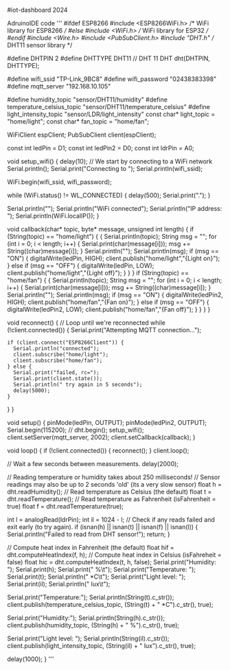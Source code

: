 #iot-dashboard 2024

AdruinoIDE code
'''
#ifdef ESP8266
  #include <ESP8266WiFi.h> /* WiFi library for ESP8266 */
#else
  #include <WiFi.h> /* WiFi library for ESP32 */
#endif
#include <Wire.h>
#include <PubSubClient.h>
#include "DHT.h" /* DHT11 sensor library */

#define DHTPIN 2
#define DHTTYPE DHT11  // DHT 11
DHT dht(DHTPIN, DHTTYPE);

#define wifi_ssid "TP-Link_9BC8"
#define wifi_password "02438383398"
#define mqtt_server "192.168.10.105"

#define humidity_topic "sensor/DHT11/humidity"
#define temperature_celsius_topic "sensor/DHT11/temperature_celsius"
#define light_intensity_topic "sensor/LDR/light_intensity"
const char* light_topic = "home/light";
const char* fan_topic = "home/fan";

WiFiClient espClient;
PubSubClient client(espClient);

const int ledPin = D1;
const int ledPin2 = D0;
const int ldrPin = A0;

void setup_wifi() {
  delay(10);
  // We start by connecting to a WiFi network
  Serial.println();
  Serial.print("Connecting to ");
  Serial.println(wifi_ssid);

  WiFi.begin(wifi_ssid, wifi_password);

  while (WiFi.status() != WL_CONNECTED) {
    delay(500);
    Serial.print(".");
  }

  Serial.println("");
  Serial.println("WiFi connected");
  Serial.println("IP address: ");
  Serial.println(WiFi.localIP());
}

void callback(char* topic, byte* message, unsigned int length) {
  if (String(topic) == "home/light") {
    {
      Serial.println(topic);
      String msg = "";
      for (int i = 0; i < length; i++) {
        Serial.print(char(message[i]));
        msg += String((char)message[i]);
      }
      Serial.println("");
      Serial.println(msg);
      if (msg == "ON") {
        digitalWrite(ledPin, HIGH);
        client.publish("home/light","{Light on}");
      } else if (msg == "OFF") {
        digitalWrite(ledPin, LOW);
        client.publish("home/light","{Light off}");
      }
    }
  }
    if (String(topic) == "home/fan") {
    {
      Serial.println(topic);
      String msg = "";
      for (int i = 0; i < length; i++) {
        Serial.print(char(message[i]));
        msg += String((char)message[i]);
      }
      Serial.println("");
      Serial.println(msg);
      if (msg == "ON") {
        digitalWrite(ledPin2, HIGH);
        client.publish("home/fan","{Fan on}");
      } else if (msg == "OFF") {
        digitalWrite(ledPin2, LOW);
        client.publish("home/fan","{Fan off}");
      }
    }
  }
}

void reconnect() {
  // Loop until we're reconnected
  while (!client.connected()) {
    Serial.print("Attempting MQTT connection...");

    if (client.connect("ESP8266Client")) {
      Serial.println("connected");
      client.subscribe("home/light");
      client.subscribe("home/fan");
    } else {
      Serial.print("failed, rc=");
      Serial.print(client.state());
      Serial.println(" try again in 5 seconds");
      delay(5000);
    }
  }
}

void setup() {
  pinMode(ledPin, OUTPUT);
  pinMode(ledPin2, OUTPUT);
  Serial.begin(115200);
  // dht.begin();
  setup_wifi();
  client.setServer(mqtt_server, 2002);
  client.setCallback(callback);
}

void loop() {
  if (!client.connected()) {
    reconnect();
  }
  client.loop();

  // Wait a few seconds between measurements.
  delay(2000);

  // Reading temperature or humidity takes about 250 milliseconds!
  // Sensor readings may also be up to 2 seconds 'old' (its a very slow sensor)
  float h = dht.readHumidity();
  // Read temperature as Celsius (the default)
  float t = dht.readTemperature();
  // Read temperature as Fahrenheit (isFahrenheit = true)
  float f = dht.readTemperature(true);

  int l = analogRead(ldrPin);
  int il = 1024 - l;
  // Check if any reads failed and exit early (to try again).
  if (isnan(h) || isnan(t) || isnan(f) || isnan(l)) {
    Serial.println("Failed to read from DHT sensor!");
    return;
  }

  // Compute heat index in Fahrenheit (the default)
  float hif = dht.computeHeatIndex(f, h);
  // Compute heat index in Celsius (isFahreheit = false)
  float hic = dht.computeHeatIndex(t, h, false);
  Serial.print("Humidity: ");
  Serial.print(h);
  Serial.print(" %\t");
  Serial.print("Temperature: ");
  Serial.print(t);
  Serial.println(" *C\t");
  Serial.print("Light level: ");
  Serial.print(il);
  Serial.println(" lux\t");

  Serial.print("Temperature:");
  Serial.println(String(t).c_str());
  client.publish(temperature_celsius_topic, (String(t) + " *C").c_str(), true);

  Serial.print("Humidity:");
  Serial.println(String(h).c_str());
  client.publish(humidity_topic, (String(h) + " %").c_str(), true);

  Serial.print("Light level: ");
  Serial.println(String(il).c_str());
  client.publish(light_intensity_topic, (String(il) + " lux").c_str(), true);

  delay(1000);
}
'''
